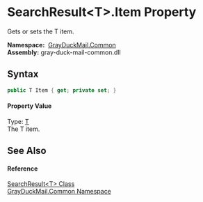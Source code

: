 SearchResult&lt;T>.Item Property
================================
Gets or sets the T item.

  **Namespace:**  [GrayDuckMail.Common][1]  
  **Assembly:** gray-duck-mail-common.dll

Syntax
------

```csharp
public T Item { get; private set; }
```

#### Property Value
Type: [T][2]  
 The T item. 

See Also
--------

#### Reference
[SearchResult&lt;T> Class][2]  
[GrayDuckMail.Common Namespace][1]  

[1]: ../README.md
[2]: README.md